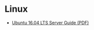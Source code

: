 <!--
title: Overview
subtitle: Linux
-->

# Linux

- [Ubuntu 16.04 LTS Server Guide (PDF)](https://help.ubuntu.com/lts/serverguide/serverguide.pdf)